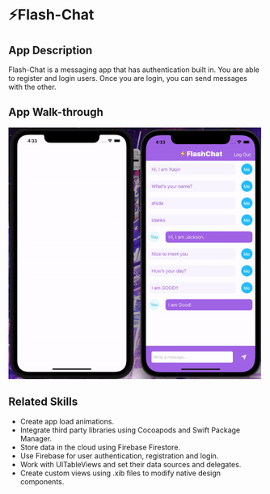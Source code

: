 
# ⚡️Flash-Chat

## App Description
Flash-Chat is a messaging app that has authentication built in. You are able to register and login users. Once you are login, you can send messages with the other.



## App Walk-through

<img src="newvideo.gif" width = "500">
 

## Related Skills

* Create app load animations.
* Integrate third party libraries using Cocoapods and Swift Package Manager.
* Store data in the cloud using Firebase Firestore.
* Use Firebase for user authentication, registration and login.
* Work with UITableViews and set their data sources and delegates.
* Create custom views using .xib files to modify native design components.





